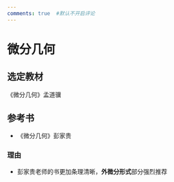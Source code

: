 ```yaml
---
comments: true  #默认不开启评论
---
```


# 微分几何

## 选定教材
《微分几何》孟道骥

## 参考书
- 《微分几何》彭家贵

### 理由
- 彭家贵老师的书更加条理清晰，**外微分形式**部分强烈推荐